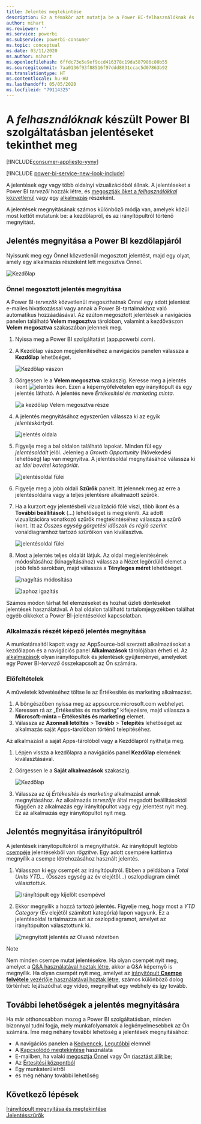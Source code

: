 ```yaml
---
title: Jelentés megtekintése
description: Ez a témakör azt mutatja be a Power BI-felhasználóknak és -végfelhasználóknak, hogyan nyithatnak meg és tekinthetnek meg Power BI-jelentéseket.
author: mihart
ms.reviewer: ''
ms.service: powerbi
ms.subservice: powerbi-consumer
ms.topic: conceptual
ms.date: 03/11/2020
ms.author: mihart
ms.openlocfilehash: 6ffdc73e5e9ef9ccd416378c19da587986c80b55
ms.sourcegitcommit: 7aa0136f93f88516f97ddd8031ccac5d07863b92
ms.translationtype: HT
ms.contentlocale: hu-HU
ms.lasthandoff: 05/05/2020
ms.locfileid: "79114325"
---
```

# <a name="view-a-report-in-the-power-bi-service-for-consumers"></a>A *felhasználóknak* készült Power BI szolgáltatásban jelentéseket tekinthet meg

[!INCLUDE[consumer-appliesto-yyny](../includes/consumer-appliesto-yyny.md)]

[!INCLUDE [power-bi-service-new-look-include](../includes/power-bi-service-new-look-include.md)]

A jelentések egy vagy több oldalnyi vizualizációból állnak. A jelentéseket a Power BI *tervezői* hozzák létre, és [megosztják őket a *felhasználókkal* közvetlenül](end-user-shared-with-me.md) vagy egy [alkalmazás](end-user-apps.md) részeként. 

A jelentések megnyitásának számos különböző módja van, amelyek közül most kettőt mutatunk be: a kezdőlapról, és az irányítópultról történő megnyitást. 

<!-- add art-->


## <a name="open-a-report-from-power-bi-home"></a>Jelentés megnyitása a Power BI kezdőlapjáról
Nyissunk meg egy Önnel közvetlenül megosztott jelentést, majd egy olyat, amely egy alkalmazás részeként lett megosztva Önnel.

   ![Kezdőlap](./media/end-user-report-open/power-bi-home-canvas.png)

### <a name="open-a-report-that-has-been-shared-with-you"></a>Önnel megosztott jelentés megnyitása
A Power BI-*tervezők* közvetlenül megoszthatnak Önnel egy adott jelentést e-mailes hivatkozással vagy annak a Power BI-tartalmakhoz való automatikus hozzáadásával. Az ezúton megosztott jelentések a navigációs panelen található **Velem megosztva** tárolóban, valamint a kezdővászon **Velem megosztva** szakaszában jelennek meg.

1. Nyissa meg a Power BI szolgáltatást (app.powerbi.com).

2. A Kezdőlap vászon megjelenítéséhez a navigációs panelen válassza a **Kezdőlap** lehetőséget.  

   ![Kezdőlap vászon](./media/end-user-report-open/power-bi-select-home-new.png)
   
3. Görgessen le a **Velem megosztva** szakaszig. Keresse meg a jelentés ikont ![jelentés ikon](./media/end-user-report-open/power-bi-report-icon.png). Ezen a képernyőfelvételen egy irányítópult és egy jelentés látható. A jelentés neve *Értékesítési és marketing minta*. 
   
   ![a kezdőlap Velem megosztva része](./media/end-user-report-open/power-bi-shared-new.png)

4. A jelentés megnyitásához egyszerűen válassza ki az egyik *jelentéskártyát*.

   ![jelentés oldala](./media/end-user-report-open/power-bi-open.png)

5. Figyelje meg a bal oldalon található lapokat.  Minden fül egy *jelentésoldalt* jelöl. Jelenleg a *Growth Opportunity* (Növekedési lehetőség) lap van megnyitva. A jelentésoldal megnyitásához válassza ki az *Idei bevétel kategóriát*. 

   ![jelentésoldal fülei](./media/end-user-report-open/power-bi-ytd.png)

6. Figyelje meg a jobb oldali **Szűrők** panelt. Itt jelennek meg az erre a jelentésoldalra vagy a teljes jelentésre alkalmazott szűrők.

7. Ha a kurzort egy jelentésbeli vizualizáció fölé viszi, több ikont és a **További beállítások** (...) lehetőséget is megjeleníti. Az adott vizualizációra vonatkozó szűrők megtekintéséhez válassza a szűrő ikont. Itt az *Összes egység görgetési időszak és régió szerint* vonaldiagramhoz tartozó szűrőikon van kiválasztva.

   ![jelentésoldal fülei](./media/end-user-report-open/power-bi-visual-filters.png)

6. Most a jelentés teljes oldalát látjuk. Az oldal megjelenítésének módosításához (kinagyításához) válassza a Nézet legördülő elemet a jobb felső sarokban, majd válassza a **Tényleges méret** lehetőséget.

   ![nagyítás módosítása](./media/end-user-report-open/power-bi-fit-new.png)

   ![laphoz igazítás](./media/end-user-report-open/power-bi-actual.png)

Számos módon tárhat fel elemzéseket és hozhat üzleti döntéseket jelentések használatával.  A bal oldalon található tartalomjegyzékben találhat egyéb cikkeket a Power BI-jelentésekkel kapcsolatban. 

### <a name="open-a-report-that-is-part-of-an-app"></a>Alkalmazás részét képező jelentés megnyitása
A munkatársaitól kapott vagy az AppSource-ból szerzett alkalmazásokat a kezdőlapon és a navigációs panel **Alkalmazások** tárolójában érheti el. Az [alkalmazások](end-user-apps.md) olyan irányítópultok és jelentések gyűjteményei, amelyeket egy Power BI-*tervező* összekapcsolt az Ön számára.

### <a name="prerequisites"></a>Előfeltételek
A műveletek követéséhez töltse le az Értékesítés és marketing alkalmazást.
1. A böngészőben nyissa meg az appsource.microsoft.com webhelyet.
1. Keressen rá az „Értékesítés és marketing” kifejezésre, majd válassza a **Microsoft-minta – Értékesítés és marketing** elemet.
1. Válassza az **Azonnali letöltés** > **Tovább** > **Telepítés** lehetőséget az alkalmazás saját Apps-tárolóban történő telepítéséhez. 

Az alkalmazást a saját Apps-tárolóból vagy a Kezdőlapról nyithatja meg.
1. Lépjen vissza a kezdőlapra a navigációs panel **Kezdőlap** elemének kiválasztásával.

7. Görgessen le a **Saját alkalmazások** szakaszig.

   ![Kezdőlap](./media/end-user-report-open/power-bi-app.png)

8. Válassza az új *Értékesítés és marketing* alkalmazást annak megnyitásához. Az alkalmazás *tervezője* által megadott beállításoktól függően az alkalmazás egy irányítópultot vagy egy jelentést nyit meg. Ez az alkalmazás egy irányítópultot nyit meg.  


## <a name="open-a-report-from-a-dashboard"></a>Jelentés megnyitása irányítópultról
A jelentések irányítópultokról is megnyithatók. Az irányítópult legtöbb [csempéje](end-user-tiles.md) jelentésekből van *rögzítve*. Egy adott csempére kattintva megnyílik a csempe létrehozásához használt jelentés. 

1. Válasszon ki egy csempét az irányítópultról. Ebben a példában a *Total Units YTD...* (Összes egység az év elejétől...) oszlopdiagram címét választottuk.

    ![irányítópult egy kijelölt csempével](./media/end-user-report-open/power-bi-dashboard.png)

2.  Ekkor megnyílik a hozzá tartozó jelentés. Figyelje meg, hogy most a *YTD Category* (Év elejétől számított kategória) lapon vagyunk. Ez a jelentésoldal tartalmazza azt az oszlopdiagramot, amelyet az irányítópulton választottunk ki.

    ![megnyitott jelentés az Olvasó nézetben](./media/end-user-report-open/power-bi-report-tabs.png)

> [!NOTE]
> Nem minden csempe mutat jelentésekre. Ha olyan csempét nyit meg, amelyet a [Q&A használatával hoztak létre](end-user-q-and-a.md), akkor a Q&A képernyő is megnyílik. Ha olyan csempét nyit meg, amelyet az [irányítópult **Csempe felvétele** vezérlője használatával hoztak létre](../service-dashboard-add-widget.md), számos különböző dolog történhet: lejátszódhat egy videó, megnyílhat egy webhely és így tovább.  


##  <a name="still-more-ways-to-open-a-report"></a>További lehetőségek a jelentés megnyitására
Ha már otthonosabban mozog a Power BI szolgáltatásban, minden bizonnyal tudni fogja, mely munkafolyamatok a legkényelmesebbek az Ön számára. Íme még néhány további lehetőség a jelentések megnyitásához:
- A navigációs panelen a [Kedvencek](end-user-favorite.md), [Legutóbbi](end-user-recent.md) elemnél    
- A [Kapcsolódó megtekintése](end-user-related.md) használata    
- E-mailben, ha valaki [megosztja Önnel](../service-share-reports.md) vagy Ön [riasztást állít be](end-user-alerts.md);    
- Az [Értesítési központból](end-user-notification-center.md)    
- Egy munkaterületről
- és még néhány további lehetőség

## <a name="next-steps"></a>Következő lépések
[Irányítópult megnyitása és megtekintése](end-user-dashboard-open.md)    
[Jelentésszűrők](end-user-report-filter.md)

